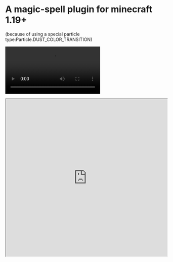 # A magic-spell plugin for minecraft 1.19+ 

(because of using a special particle type:Particle.DUST_COLOR_TRANSITION)

<video src="https://github.com/Spphire/im_storages/blob/master/2023-2-26/Minecraft%202023.02.26%20-%2021.15.45.04.DVR.mp4"></video>

<iframe height=498 width=510 src="https://github.com/Spphire/im_storages/blob/master/2023-2-26/Minecraft%202023.02.26%20-%2021.15.45.04.DVR.mp4"></iframe>